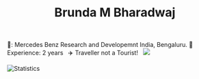 <h1 align="center"> Brunda M Bharadwaj</h1>
<br/>



💼: Mercedes Benz Research and Developemnt India, Bengaluru.&nbsp;🔴 Experience: 2 years &nbsp; :airplane: Traveller not a Tourist! &nbsp;
![](https://komarev.com/ghpvc/?username=brundabharadwaj) <br/>

 

 ![Statistics](https://github-readme-stats.vercel.app/api?username=brundabharadwaj&show_icons=true&theme=dark&width=20) 

 
<!-- [![@brundabharadwah's Holopin board](https://holopin.io/api/user/board?user=brundabharadwah&size=1px)](https://holopin.io/@brundabharadwah) -->



<!--
**brundabharadwaj/brundabharadwaj** is a ✨ _special_ ✨ repository because its `README.md` (this file) appears on your GitHub profile.

Here are some ideas to get you started:

- 🔭 I’m currently working on ...
- 🌱 I’m currently learning ...
- 👯 I’m looking to collaborate on ...
- 🤔 I’m looking for help with ...
- 💬 Ask me about ...
- 📫 How to reach me: ...
- 😄 Pronouns: ...
- ⚡ Fun fact: ...
-->
